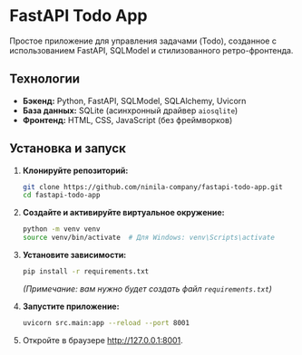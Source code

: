 # FastAPI Todo App

Простое приложение для управления задачами (Todo), созданное с использованием FastAPI, SQLModel и стилизованного ретро-фронтенда.

## Технологии

- **Бэкенд:** Python, FastAPI, SQLModel, SQLAlchemy, Uvicorn
- **База данных:** SQLite (асинхронный драйвер `aiosqlite`)
- **Фронтенд:** HTML, CSS, JavaScript (без фреймворков)

## Установка и запуск

1.  **Клонируйте репозиторий:**
    ```bash
    git clone https://github.com/ninila-company/fastapi-todo-app.git
    cd fastapi-todo-app
    ```

2.  **Создайте и активируйте виртуальное окружение:**
    ```bash
    python -m venv venv
    source venv/bin/activate  # Для Windows: venv\Scripts\activate
    ```

3.  **Установите зависимости:**
    ```bash
    pip install -r requirements.txt
    ```
    *(Примечание: вам нужно будет создать файл `requirements.txt`)*

4.  **Запустите приложение:**
    ```bash
    uvicorn src.main:app --reload --port 8001
    ```

5.  Откройте в браузере http://127.0.0.1:8001.
